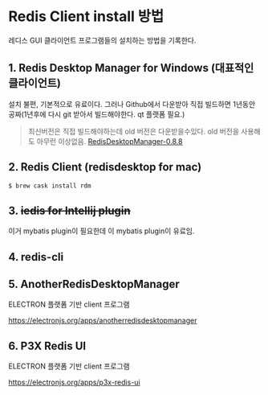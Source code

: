 # Redis Client install 방법
레디스 GUI 클라이언트 프로그램들의 설치하는 방법을 기록한다.

## 1. Redis Desktop Manager for Windows (대표적인 클라이언트) 
설치 불편, 기본적으로 유료이다. 그러나 Github에서 다운받아 직접 빌드하면 1년동안 공짜(1년후에 다시 git 받아서 빌드해야한다. qt 플랫폼 필요.)
> 최신버전은 직접 빌드해야하는데 old 버전은 다운받을수있다. old 버전을 사용해도 아무런 이상없음.
  [RedisDesktopManager-0.8.8](https://github.com/uglide/RedisDesktopManager/releases/tag/0.8.8)


## 2. Redis Client (redisdesktop for mac)
```bash
$ brew cask install rdm
```

## 3. ~~iedis for Intellij plugin~~ 
이거 mybatis plugin이 필요한데 이 mybatis plugin이 유료임.


## 4. redis-cli

## 5. AnotherRedisDesktopManager
ELECTRON 플랫폼 기반 client 프로그램

https://electronjs.org/apps/anotherredisdesktopmanager


## 6. P3X Redis UI
ELECTRON 플랫폼 기반 client 프로그램

https://electronjs.org/apps/p3x-redis-ui